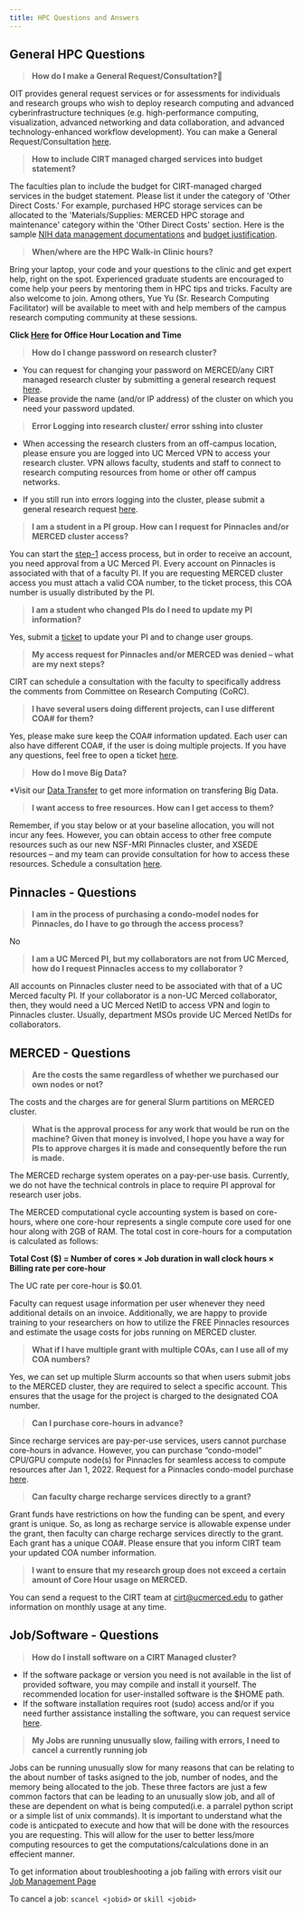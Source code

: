```yaml
---
title: HPC Questions and Answers
---
```


## General HPC Questions

> __How do I make a General Request/Consultation?🤔__

OIT provides general request services or for assessments for individuals and research groups who wish to deploy research computing and advanced cyberinfrastructure techniques (e.g. high-performance computing, visualization, advanced networking and data collaboration, and advanced technology-enhanced workflow development).
You can make a General Request/Consultation [here](https://ucmerced.service-now.com/servicehub?id=public_kb_article&sys_id=3c3ee9ff1b67a0543a003112cd4bcb13&form_id=06da3f8edbfc08103c4d56f3ce9619f4).


> __How to include CIRT managed charged services into budget statement?__

The faculties plan to include the budget for CIRT-managed charged services in the budget statement. Please list it under the category of 'Other Direct Costs.' For example, purchased HPC storage services can be allocated to the 'Materials/Supplies: MERCED HPC storage and maintenance' category within the 'Other Direct Costs' section. Here is the sample <a href="./files/Budget_Justification_NIH Data_Management_And_Sharing_Justification.pdf" download="Budget_Justification_NIH Data_Management_And_Sharing_Justification.pdf">NIH data management documentations</a> and <a href="./files/Budget Justification Detailed.pdf" download="Budget Justification Detailed.pdf">budget justification</a>.

> __When/where are the HPC Walk-in Clinic hours?__

Bring your laptop, your code and your questions to the clinic and get expert help, right on the spot. Experienced graduate students are encouraged to come help your peers by mentoring them in HPC tips and tricks. Faculty are also welcome to join. Among others, Yue Yu (Sr. Research Computing Facilitator) will be available to meet with and help members of the campus research computing community at these sessions.

**Click [Here](README.md) for Office Hour Location and Time**



> __How do I change password on research cluster?__
* You can request for changing your password on MERCED/any CIRT managed research cluster by submitting a general research request [here](https://ucmerced.service-now.com/servicehub?id=public_kb_article&sys_id=3c3ee9ff1b67a0543a003112cd4bcb13&form_id=06da3f8edbfc08103c4d56f3ce9619f4).
* Please provide the name (and/or IP address) of the cluster on which you need your password updated.

>__Error Logging into research cluster/ error sshing into cluster__

* When accessing the research clusters from an off-campus location, please ensure you are logged into UC Merced VPN to access your research cluster. VPN allows faculty, students and staff to connect to research computing resources from home or other off campus networks.

* If you still run into errors logging into the cluster, please submit a general research request [here](https://ucmerced.service-now.com/servicehub?id=public_kb_article&sys_id=3c3ee9ff1b67a0543a003112cd4bcb13&form_id=06da3f8edbfc08103c4d56f3ce9619f4).

> __I am a student in a PI group. How can I request for Pinnacles and/or MERCED  cluster access?__

You can start the [step-1](https://ucmerced.service-now.com/servicehub?id=public_kb_article&sys_id=3c3ee9ff1b67a0543a003112cd4bcb13&form_id=06da3f8edbfc08103c4d56f3ce9619f4) access process, but in order to receive an account, you need approval from a UC Merced PI. Every account on Pinnacles is associated with that of a faculty PI. If you are requesting MERCED cluster access you must attach a valid COA number, to the ticket process, this COA number is usually distributed by the PI. 

> __I am a student who changed PIs do I need to update my PI information?__

Yes, submit a [ticket](https://ucmerced.service-now.com/servicehub?id=public_kb_article&sys_id=3c3ee9ff1b67a0543a003112cd4bcb13&form_id=06da3f8edbfc08103c4d56f3ce9619f4) to update your PI and to change user groups. 

> __My access request for Pinnacles and/or MERCED was denied – what are my next steps?__

CIRT can schedule a consultation with the faculty to specifically address the comments from Committee on Research Computing (CoRC).

> __I have several users doing different projects, can I use different COA# for them?__

Yes, please make sure keep the COA# information updated. Each user can also have different COA#, if the user is doing multiple projects. If you have any questions, feel free to open a ticket [here](https://ucmerced.service-now.com/servicehub?id=public_kb_article&sys_id=3c3ee9ff1b67a0543a003112cd4bcb13&form_id=06da3f8edbfc08103c4d56f3ce9619f4).


> __How do I move Big Data?__

*Visit our [Data Transfer](data_transfer.md) to get more information on transfering Big Data. 


>__I want access to free resources. How can I get access to them?__

Remember, if you stay below or at your baseline allocation, you will not incur any fees. However, you can obtain access to other free compute resources such as our new NSF-MRI Pinnacles cluster, and XSEDE resources – and my team can provide consultation for how to access these resources. Schedule a consultation [here](https://arrangr.com/sarvani/rechargemeeting).



## Pinnacles - Questions


> __I am in the process of purchasing a condo-model nodes for Pinnacles, do I have to go through the access process?__

No

>__I am a UC Merced PI, but my collaborators are not from UC Merced, how do I request Pinnacles access to my collaborator ?__

All accounts on Pinnacles cluster need to be associated with that of a UC Merced faculty PI. If your collaborator is a non-UC Merced collaborator, then, they would need a UC Merced NetID to access VPN and login to Pinnacles cluster. Usually, department MSOs provide UC Merced NetIDs for collaborators.


## MERCED - Questions

>__Are the costs the same regardless of whether we purchased our own nodes or not?__

The costs and the charges are for general Slurm partitions on MERCED cluster. 

> __What is the approval process for any work that would be run on the machine? Given that money is involved, I hope you have a way for PIs to approve charges it is made and consequently before the run is made.__

The MERCED recharge system operates on a pay-per-use basis. Currently, we do not have the technical controls in place to require PI approval for research user jobs.
 
The MERCED computational cycle accounting system is based on core-hours, where one core-hour represents a single compute core used for one hour along with 2GB of RAM. The total cost in core-hours for a computation is calculated as follows:
 
__Total Cost ($) = Number of cores × Job duration in wall clock hours × Billing rate per core-hour__
 
The UC rate per core-hour is $0.01.
 
Faculty can request usage information per user whenever they need additional details on an invoice. Additionally, we are happy to provide training to your researchers on how to utilize the FREE Pinnacles resources and estimate the usage costs for jobs running on MERCED cluster.

> __What if I have multiple grant with multiple COAs, can I use all of my COA numbers?__

Yes, we can set up multiple Slurm accounts so that when users submit jobs to the MERCED cluster, they are required to select a specific account. This ensures that the usage for the project is charged to the designated COA number.

>__Can I purchase core-hours in advance?__

Since recharge services are pay-per-use services, users cannot purchase core-hours in advance. However, you can purchase “condo-model” CPU/GPU compute node(s) for Pinnacles for seamless access to compute resources after Jan 1, 2022. Request for a Pinnacles condo-model purchase [here](https://ucmerced.service-now.com/servicehub?id=public_kb_article&sys_id=3c3ee9ff1b67a0543a003112cd4bcb13&form_id=06da3f8edbfc08103c4d56f3ce9619f4).

>__Can faculty charge recharge services directly to a grant?__

Grant funds have restrictions on how the funding can be spent, and every grant is unique. So, as long as recharge service is allowable expense under the grant, then faculty can charge recharge services directly to the grant. Each grant has a unique COA#. Please ensure that you inform CIRT team your updated COA number information.

>__I want to ensure that my research group does not exceed a certain amount of Core Hour usage on MERCED.__

You can send a request to the CIRT team at cirt@ucmerced.edu to gather information on monthly usage at any time.

## Job/Software - Questions

> __How do I install software on a CIRT Managed cluster?__

* If the software package or version you need is not available in the list of provided software, you may compile and install it yourself. The recommended location for user-installed software is the $HOME path.
* If the software installation requires root (sudo) access and/or if you need further assistance installing the software, you can request service [here](https://ucmerced.service-now.com/servicehub?id=public_kb_article&sys_id=b83ee9ff1b67a0543a003112cd4bcbde&form_id=0cb3dca04f7d4300b52ba1618110c7ff).

> __My Jobs are running unusually slow, failing with errors, I need to cancel a currently running job__

Jobs can be running unusually slow for many reasons that can be relating to the about number of tasks asigned to the job, number of nodes, and the memory being allocated to the job. These three factors are just a few common factors that can be leading to an unusually slow job, and all of these are dependent on what is being computed(i.e. a parralel python script or a simple list of unix commands). It is important to understand what the code is  anticpated to execute and how that will be done with the resources you are requesting. This will allow for the user to better less/more computing resources to get the computations/calculations done in an effecient manner. 

To get information about troubleshooting a job failing with errors visit our [Job Management Page](Manage_job.md)

To cancel a job: `scancel <jobid>` or `skill <jobid>`

